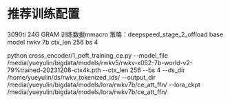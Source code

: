 # 推荐训练配置
3090ti 24G GRAM
训练数据mmacro
策略：deepspeed_stage_2_offload
base model rwkv 7b
ctx_len 256
bs 4

python cross_encoder/1_peft_training_ce.py --model_file /media/yueyulin/bigdata/models/rwkv5/rwkv-x052-7b-world-v2-79%trained-20231208-ctx4k.pth --ctx_len 256 --bs 4 --ds_dir /home/yueyulin/ds/rwkv_tokenized_ids/ --output_dir /media/yueyulin/bigdata/models/lora/rwkv7b/ce_att_ffn/ --lora_ckpt /media/yueyulin/bigdata/models/lora/rwkv7b/ce_att_ffn/